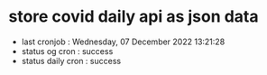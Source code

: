 # store covid daily api as json data

- last cronjob : Wednesday, 07 December 2022 13:21:28
- status og cron : success
- status daily cron : success
      
      